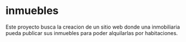 # inmuebles

Este proyecto busca la creacion de un sitio web donde una inmobiliaria pueda publicar sus inmuebles para poder alquilarlas por habitaciones.
